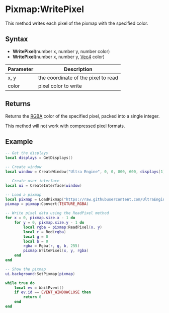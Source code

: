 # Pixmap:WritePixel

This method writes each pixel of the pixmap with the specified color.

## Syntax

- **WritePixel**(number x, number y, number color)
- **WritePixel**(number x, number y, [Vec4](Vec4.md) color)

| Parameter | Description |
|---|---|
| x, y | the coordinate of the pixel to read |
| color | pixel color to write |

## Returns

Returns the [RGBA](Rgba.md) color of the specified pixel, packed into a single integer.

This method will not work with compressed pixel formats.

## Example

```lua
-- Get the displays
local displays = GetDisplays()

-- Create window
local window = CreateWindow("Ultra Engine", 0, 0, 800, 600, displays[1], WINDOW_TITLEBAR | WINDOW_CENTER)

-- Create user interface
local ui = CreateInterface(window)

-- Load a pixmap
local pixmap = LoadPixmap("https://raw.githubusercontent.com/UltraEngine/Documentation/master/Assets/Materials/Ground/dirt01.dds")
pixmap = pixmap:Convert(TEXTURE_RGBA)

-- Write pixel data using the ReadPixel method
for x = 0, pixmap.size.x - 1 do
    for y = 0, pixmap.size.y - 1 do
        local rgba = pixmap:ReadPixel(x, y)
        local r = Red(rgba)
        local g = 0
        local b = 0
        rgba = Rgba(r, g, b, 255)
        pixmap:WritePixel(x, y, rgba)
    end
end

-- Show the pixmap
ui.background:SetPixmap(pixmap)

while true do
    local ev = WaitEvent()
    if ev.id == EVENT_WINDOWCLOSE then
        return 0
    end
end
```
